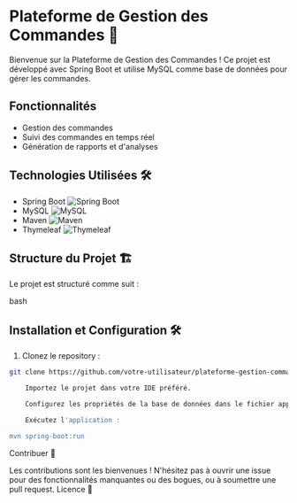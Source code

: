 # Plateforme de Gestion des Commandes 🚀

Bienvenue sur la Plateforme de Gestion des Commandes ! Ce projet est développé avec Spring Boot et utilise MySQL comme base de données pour gérer les commandes.

## Fonctionnalités

- Gestion des commandes
- Suivi des commandes en temps réel
- Génération de rapports et d'analyses

## Technologies Utilisées 🛠️

- Spring Boot ![Spring Boot](https://img.shields.io/badge/Spring%20Boot-2.5.4-brightgreen)
- MySQL ![MySQL](https://img.shields.io/badge/MySQL-8.0-blue)
- Maven ![Maven](https://img.shields.io/badge/Maven-3.8.2-red)
- Thymeleaf ![Thymeleaf](https://img.shields.io/badge/Thymeleaf-3.0.12-brightgreen)

## Structure du Projet 🏗️

Le projet est structuré comme suit :

bash


## Installation et Configuration 🛠️

1. Clonez le repository :

```bash
git clone https://github.com/votre-utilisateur/plateforme-gestion-commandes.git

    Importez le projet dans votre IDE préféré.

    Configurez les propriétés de la base de données dans le fichier application.properties.

    Exécutez l'application :

mvn spring-boot:run

```



Contribuer 📝

Les contributions sont les bienvenues ! N'hésitez pas à ouvrir une issue pour des fonctionnalités manquantes ou des bogues, ou à soumettre une pull request.
Licence 📄

